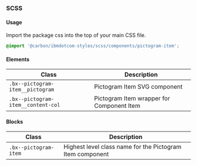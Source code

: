 ### SCSS

#### Usage

Import the package css into the top of your main CSS file.

```css
@import '@carbon/ibmdotcom-styles/scss/components/pictogram-item';
```

#### Elements

| Class                              | Description                               |
| ---------------------------------- | ----------------------------------------- |
| `.bx--pictogram-item__pictogram`   | Pictogram Item SVG component              |
| `.bx--pictogram-item__content-col` | Pictogram Item wrapper for Component Item |

#### Blocks

| Class                 | Description                                               |
| --------------------- | --------------------------------------------------------- |
| `.bx--pictogram-item` | Highest level class name for the Pictogram Item component |
